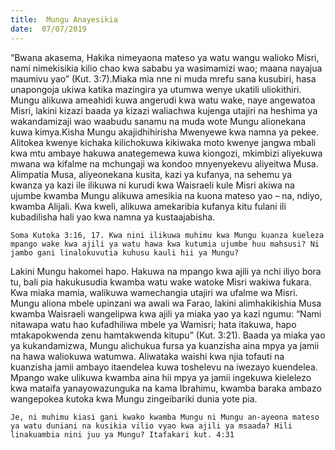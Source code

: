 ```yaml
---
title:  Mungu Anayesikia
date:  07/07/2019
---
```


“Bwana akasema, Hakika nimeyaona mateso ya watu wangu walioko Misri, nami nimekisikia kilio chao kwa sababu ya wasimamizi wao; maana nayajua maumivu yao” (Kut. 3:7).Miaka mia nne ni muda mrefu sana kusubiri, hasa unapongoja ukiwa katika mazingira ya utumwa wenye ukatili uliokithiri. Mungu alikuwa ameahidi kuwa angerudi kwa watu wake, naye angewatoa Misri, lakini kizazi baada ya kizazi waliachwa kujenga utajiri na heshima ya wakandamizaji wao waabudu sanamu na muda wote Mungu alionekana kuwa kimya.Kisha Mungu akajidhihirisha Mwenyewe kwa namna ya pekee. Alitokea kwenye kichaka kilichokuwa kikiwaka moto kwenye jangwa mbali kwa mtu ambaye hakuwa anategemewa kuwa kiongozi, mkimbizi aliyekuwa mwana wa kifalme na mchungaji wa kondoo mnyenyekevu aliyeitwa Musa. Alimpatia Musa, aliyeonekana kusita, kazi ya kufanya, na sehemu ya kwanza ya kazi ile ilikuwa ni kurudi kwa Waisraeli kule Misri akiwa na ujumbe kwamba Mungu alikuwa amesikia na kuona mateso yao – na, ndiyo, kwamba Alijali. Kwa kweli, alikuwa amekaribia kufanya kitu fulani ili kubadilisha hali yao kwa namna ya kustaajabisha.

`Soma Kutoka 3:16, 17. Kwa nini ilikuwa muhimu kwa Mungu kuanza kueleza mpango wake kwa ajili ya watu hawa kwa kutumia ujumbe huu mahsusi? Ni jambo gani linalokuvutia kuhusu kauli hii ya Mungu?`

Lakini Mungu hakomei hapo. Hakuwa na mpango kwa ajili ya nchi iliyo bora tu, bali pia hakukusudia kwamba watu wake watoke Misri wakiwa fukara. Kwa miaka mamia, walikuwa wamechangia utajiri wa ufalme wa Misri. Mungu aliona mbele upinzani wa awali wa Farao, lakini alimhakikishia Musa kwamba Waisraeli wangelipwa kwa ajili ya miaka yao ya kazi ngumu: “Nami nitawapa watu hao kufadhiliwa mbele ya Wamisri; hata itakuwa, hapo mtakapokwenda zenu hamtakwenda kitupu” (Kut. 3:21). Baada ya miaka yao ya kukandamizwa, Mungu alichukua fursa ya kuanzisha aina mpya ya jamii na hawa waliokuwa watumwa. Aliwataka waishi kwa njia tofauti na kuanzisha jamii ambayo itaendelea kuwa toshelevu na iwezayo kuendelea. Mpango wake ulikuwa kwamba aina hii mpya ya jamii ingekuwa kielelezo kwa mataifa yanayowazunguka na kama Ibrahimu, kwamba baraka ambazo wangepokea kutoka kwa Mungu zingeibariki dunia yote pia.

`Je, ni muhimu kiasi gani kwako kwamba Mungu ni Mungu an-ayeona mateso ya watu duniani na kusikia vilio vyao kwa ajili ya msaada? Hili linakuambia nini juu ya Mungu? Itafakari kut. 4:31`